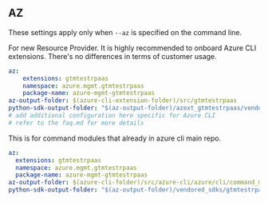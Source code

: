 ## AZ

These settings apply only when `--az` is specified on the command line.

For new Resource Provider. It is highly recommended to onboard Azure CLI extensions. There's no differences in terms of customer usage. 

``` yaml $(az) && $(target-mode) != 'core'
az:
    extensions: gtmtestrpaas
    namespace: azure.mgmt.gtmtestrpaas
    package-name: azure-mgmt-gtmtestrpaas
az-output-folder: $(azure-cli-extension-folder)/src/gtmtestrpaas
python-sdk-output-folder: "$(az-output-folder)/azext_gtmtestrpaas/vendored_sdks/gtmtestrpaas"
# add additional configuration here specific for Azure CLI
# refer to the faq.md for more details
```



This is for command modules that already in azure cli main repo. 
``` yaml $(az) && $(target-mode) == 'core'
az:
  extensions: gtmtestrpaas
  namespace: azure.mgmt.gtmtestrpaas
  package-name: azure-mgmt-gtmtestrpaas
az-output-folder: $(azure-cli-folder)/src/azure-cli/azure/cli/command_modules/gtmtestrpaas
python-sdk-output-folder: "$(az-output-folder)/vendored_sdks/gtmtestrpaas"
``` 